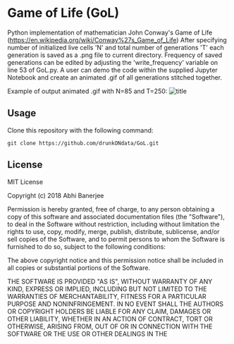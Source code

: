 # Game of Life (GoL)
Python implementation of mathematician John Conway's Game of Life (https://en.wikipedia.org/wiki/Conway%27s_Game_of_Life)
After specifying number of initialized live cells 'N' and total number of generations 'T' each generation is saved as a 
.png file to current directory. Frequency of saved generations can be edited by adjusting the 'write_frequency' variable 
on line 53 of GoL.py. A user can demo the code within the supplied Jupyter Notebook and create an animated .gif of all
generations stitched together. 

Example of output animated .gif with N=85 and T=250:
![title](movie.gif)


## Usage
Clone this repository with the following command:
```
git clone https://github.com/drunkONdata/GoL.git
```


## License
MIT License

Copyright (c) 2018 Abhi Banerjee

Permission is hereby granted, free of charge, to any person obtaining a copy
of this software and associated documentation files (the "Software"), to deal
in the Software without restriction, including without limitation the rights
to use, copy, modify, merge, publish, distribute, sublicense, and/or sell
copies of the Software, and to permit persons to whom the Software is
furnished to do so, subject to the following conditions:

The above copyright notice and this permission notice shall be included in all
copies or substantial portions of the Software.

THE SOFTWARE IS PROVIDED "AS IS", WITHOUT WARRANTY OF ANY KIND, EXPRESS OR
IMPLIED, INCLUDING BUT NOT LIMITED TO THE WARRANTIES OF MERCHANTABILITY,
FITNESS FOR A PARTICULAR PURPOSE AND NONINFRINGEMENT. IN NO EVENT SHALL THE
AUTHORS OR COPYRIGHT HOLDERS BE LIABLE FOR ANY CLAIM, DAMAGES OR OTHER
LIABILITY, WHETHER IN AN ACTION OF CONTRACT, TORT OR OTHERWISE, ARISING FROM,
OUT OF OR IN CONNECTION WITH THE SOFTWARE OR THE USE OR OTHER DEALINGS IN THE
